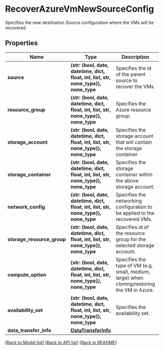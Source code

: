 # RecoverAzureVmNewSourceConfig

Specifies the new destination Source configuration where the VMs will be recovered.

## Properties
Name | Type | Description | Notes
------------ | ------------- | ------------- | -------------
**source** | **{str: (bool, date, datetime, dict, float, int, list, str, none_type)}, none_type** | Specifies the id of the parent source to recover the VMs. | 
**resource_group** | **{str: (bool, date, datetime, dict, float, int, list, str, none_type)}, none_type** | Specifies the Azure resource group. | 
**storage_account** | **{str: (bool, date, datetime, dict, float, int, list, str, none_type)}, none_type** | Specifies the storage account that will contain the storage container | 
**storage_container** | **{str: (bool, date, datetime, dict, float, int, list, str, none_type)}, none_type** | Specifies the storage container within the above storage account. | 
**network_config** | **{str: (bool, date, datetime, dict, float, int, list, str, none_type)}, none_type** | Specifies the networking configuration to be applied to the recovered VMs. | 
**storage_resource_group** | **{str: (bool, date, datetime, dict, float, int, list, str, none_type)}, none_type** | Specifies id of the resource group for the selected storage account. | 
**compute_option** | **{str: (bool, date, datetime, dict, float, int, list, str, none_type)}, none_type** | Specifies the type of VM (e.g. small, medium, large) when cloning/restoring the VM in Azure. | [optional] 
**availability_set** | **{str: (bool, date, datetime, dict, float, int, list, str, none_type)}, none_type** | Specifies the availability set. | [optional] 
**data_transfer_info** | [**DataTransferInfo**](DataTransferInfo.md) |  | [optional] 

[[Back to Model list]](../README.md#documentation-for-models) [[Back to API list]](../README.md#documentation-for-api-endpoints) [[Back to README]](../README.md)


